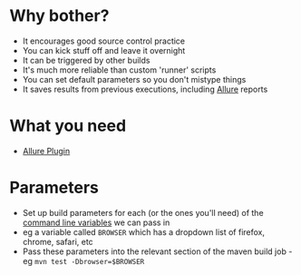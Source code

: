 # Why bother?

- It encourages good source control practice
- You can kick stuff off and leave it overnight
- It can be triggered by other builds
- It's much more reliable than custom 'runner' scripts
- You can set default parameters so you don't mistype things
- It saves results from previous executions, including [Allure](http://allure.qatools.ru/) reports

# What you need

- [Allure Plugin](https://wiki.jenkins-ci.org/display/JENKINS/Allure+Plugin)

# Parameters

- Set up build parameters for each (or the ones you'll need) of the [command line variables](http://github.com/robertgates55/frameworkium/wiki/Command-Line-Interface) we can pass in
- eg a variable called `BROWSER` which has a dropdown list of firefox, chrome, safari, etc
- Pass these parameters into the relevant section of the maven build job - eg `mvn test -Dbrowser=$BROWSER`
